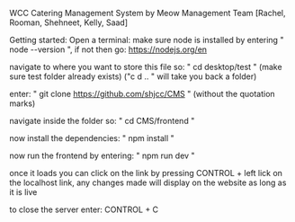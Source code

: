 WCC Catering Management System by Meow Management
Team [Rachel, Rooman, Shehneet, Kelly, Saad]

Getting started:
Open a terminal:
make sure node is installed by entering " node --version ", if not then go: https://nodejs.org/en 

navigate to where you want to store this file so: " cd desktop/test " (make sure test folder already exists) ("c d .. " will take you back a folder)

enter: " git clone https://github.com/shjcc/CMS " (without the quotation marks)

navigate inside the folder so: " cd CMS/frontend "

now install the dependencies: " npm install " 

now run the frontend by entering: " npm run dev "

once it loads you can click on the link by pressing CONTROL + left lick on the localhost link, any changes made will display on the website as long as it is live

to close the server enter: CONTROL + C
